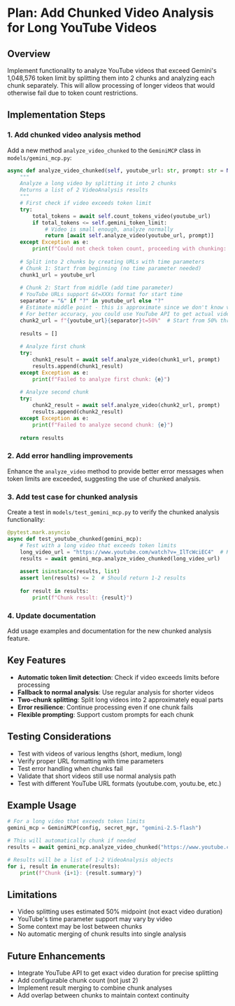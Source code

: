 # Plan: Add Chunked Video Analysis for Long YouTube Videos

## Overview
Implement functionality to analyze YouTube videos that exceed Gemini's 1,048,576 token limit by splitting them into 2 chunks and analyzing each chunk separately. This will allow processing of longer videos that would otherwise fail due to token count restrictions.

## Implementation Steps

### 1. Add chunked video analysis method
Add a new method `analyze_video_chunked` to the `GeminiMCP` class in `models/gemini_mcp.py`:

```python
async def analyze_video_chunked(self, youtube_url: str, prompt: str = None) -> list:
    """
    Analyze a long video by splitting it into 2 chunks
    Returns a list of 2 VideoAnalysis results
    """
    # First check if video exceeds token limit
    try:
        total_tokens = await self.count_tokens_video(youtube_url)
        if total_tokens <= self.gemini_token_limit:
            # Video is small enough, analyze normally
            return [await self.analyze_video(youtube_url, prompt)]
    except Exception as e:
        print(f"Could not check token count, proceeding with chunking: {e}")
    
    # Split into 2 chunks by creating URLs with time parameters
    # Chunk 1: Start from beginning (no time parameter needed)
    chunk1_url = youtube_url
    
    # Chunk 2: Start from middle (add time parameter)
    # YouTube URLs support &t=XXXs format for start time
    separator = "&" if "?" in youtube_url else "?"
    # Estimate middle point - this is approximate since we don't know video duration
    # For better accuracy, you could use YouTube API to get actual video duration
    chunk2_url = f"{youtube_url}{separator}t=50%"  # Start from 50% through video
    
    results = []
    
    # Analyze first chunk
    try:
        chunk1_result = await self.analyze_video(chunk1_url, prompt)
        results.append(chunk1_result)
    except Exception as e:
        print(f"Failed to analyze first chunk: {e}")
    
    # Analyze second chunk  
    try:
        chunk2_result = await self.analyze_video(chunk2_url, prompt)
        results.append(chunk2_result)
    except Exception as e:
        print(f"Failed to analyze second chunk: {e}")
        
    return results
```

### 2. Add error handling improvements
Enhance the `analyze_video` method to provide better error messages when token limits are exceeded, suggesting the use of chunked analysis.

### 3. Add test case for chunked analysis
Create a test in `models/test_gemini_mcp.py` to verify the chunked analysis functionality:

```python
@pytest.mark.asyncio
async def test_youtube_chunked(gemini_mcp):
    # Test with a long video that exceeds token limits
    long_video_url = "https://www.youtube.com/watch?v=_IlTcWciEC4"  # Known long video
    results = await gemini_mcp.analyze_video_chunked(long_video_url)
    
    assert isinstance(results, list)
    assert len(results) <= 2  # Should return 1-2 results
    
    for result in results:
        print(f"Chunk result: {result}")
```

### 4. Update documentation
Add usage examples and documentation for the new chunked analysis feature.

## Key Features
- **Automatic token limit detection**: Check if video exceeds limits before processing
- **Fallback to normal analysis**: Use regular analysis for shorter videos  
- **Two-chunk splitting**: Split long videos into 2 approximately equal parts
- **Error resilience**: Continue processing even if one chunk fails
- **Flexible prompting**: Support custom prompts for each chunk

## Testing Considerations
- Test with videos of various lengths (short, medium, long)
- Verify proper URL formatting with time parameters
- Test error handling when chunks fail
- Validate that short videos still use normal analysis path
- Test with different YouTube URL formats (youtube.com, youtu.be, etc.)

## Example Usage

```python
# For a long video that exceeds token limits
gemini_mcp = GeminiMCP(config, secret_mgr, "gemini-2.5-flash")

# This will automatically chunk if needed
results = await gemini_mcp.analyze_video_chunked("https://www.youtube.com/watch?v=long-video-id")

# Results will be a list of 1-2 VideoAnalysis objects
for i, result in enumerate(results):
    print(f"Chunk {i+1}: {result.summary}")
```

## Limitations
- Video splitting uses estimated 50% midpoint (not exact video duration)
- YouTube's time parameter support may vary by video
- Some context may be lost between chunks
- No automatic merging of chunk results into single analysis

## Future Enhancements
- Integrate YouTube API to get exact video duration for precise splitting
- Add configurable chunk count (not just 2)
- Implement result merging to combine chunk analyses
- Add overlap between chunks to maintain context continuity